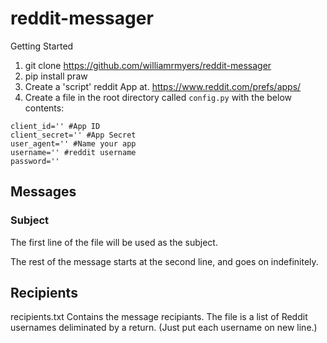 # reddit-messager

Getting Started
1. git clone https://github.com/williamrmyers/reddit-messager
2. pip install praw
3. Create a 'script' reddit App at. https://www.reddit.com/prefs/apps/
4. Create a file in the root directory called `config.py` with the below contents:

```
client_id='' #App ID
client_secret='' #App Secret
user_agent='' #Name your app
username='' #reddit username
password=''
```

## Messages

### Subject
The first line of the file  will be used as the subject.

The rest of the message starts at the second line, and goes on indefinitely. 

## Recipients
recipients.txt
Contains the message recipiants. The file is a list of Reddit usernames deliminated by a return. (Just put each username on new line.)


